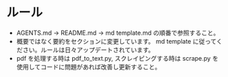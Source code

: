 # ルール
- AGENTS.md → README.md → md template.md の順番で参照すること。
- 概要ではなく要約をセクションに変更しています。 md template に従ってください。ルールは日々アップデートされています。
- pdf を処理する時は pdf_to_text.py, スクレイピングする時は scrape.py を使用してコードに問題があれば改善し更新すること。
